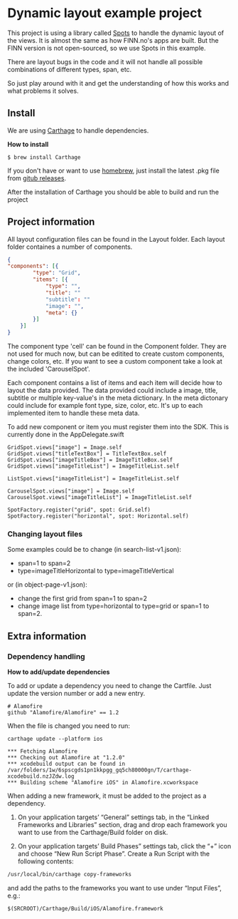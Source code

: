 # Dynamic layout example project

This project is using a library called [Spots](https://github.com/hyperoslo/spots) to handle the dynamic layout of the views.
It is almost the same as how FINN.no's apps are built. But the FINN version is not open-sourced, so we use Spots in this example. 

There are layout bugs in the code and it will not handle all possible combinations of different types, span, etc.

So just play around with it and get the understanding of how this works and what problems it solves.

## Install
We are using [Carthage](https://github.com/Carthage/Carthage) to handle dependencies.

**How to install**

```
$ brew install Carthage
```

If you don't have or want to use [homebrew](http://brew.sh/), just install the latest .pkg file from [gitub releases](https://github.com/Carthage/Carthage/releases).

After the installation of Carthage you should be able to build and run the project

## Project information

All layout configuration files can be found in the Layout folder. Each layout folder containes a number of components.
```json
{
"components": [{
        "type": "Grid",
        "items": [{
            "type": "",
            "title": ""
            "subtitle": ""
            "image": "",
            "meta": {}
        }]
    }]
}
```

The component type 'cell' can be found in the Component folder. They are not used for much now, but can be editited to create custom components, change colors, etc.
If you want to see a custom component take a look at the included 'CarouselSpot'.

Each component contains a list of items and each item will decide how to layout the data provided. The data provided could include a image, title, subtitle or multiple key-value's in the meta dictionary.
In the meta dictonary could include for example font type, size, color, etc. It's up to each implemented item to handle these meta data.

To add new component or item you must register them into the SDK. This is currently done in the AppDelegate.swift

```
GridSpot.views["image"] = Image.self
GridSpot.views["titleTextBox"] = TitleTextBox.self
GridSpot.views["imageTitleBox"] = ImageTitleBox.self
GridSpot.views["imageTitleList"] = ImageTitleList.self

ListSpot.views["imageTitleList"] = ImageTitleList.self

CarouselSpot.views["image"] = Image.self
CarouselSpot.views["imageTitleList"] = ImageTitleList.self

SpotFactory.register("grid", spot: Grid.self)
SpotFactory.register("horizontal", spot: Horizontal.self)
```

### Changing layout files

Some examples could be to change (in search-list-v1.json):
- span=1 to span=2
- type=imageTitleHorizontal to type=imageTitleVertical

or (in object-page-v1.json):
- change the first grid from span=1 to span=2
- change image list from type=horizontal to type=grid or span=1 to span=2.


## Extra information
### Dependency handling

**How to add/update dependencies**

To add or update a dependency you need to change the Cartfile.
Just update the version number or add a new entry.

```
# Alamofire
github "Alamofire/Alamofire" == 1.2
```

When the file is changed you need to run:
```
carthage update --platform ios

*** Fetching Alamofire
*** Checking out Alamofire at "1.2.0"
*** xcodebuild output can be found in /var/folders/1w/6spscgds1pn1kkpgg_gq5ch80000gn/T/carthage-xcodebuild.nzJZdw.log
*** Building scheme "Alamofire iOS" in Alamofire.xcworkspace
```

When adding a new framework, it must be added to the project as a dependency.

1. On your application targets’ “General” settings tab, in the “Linked Frameworks and Libraries” section, drag and drop each framework you want to use from the Carthage/Build folder on disk.

1. On your application targets’ Build Phases” settings tab, click the “+” icon and choose “New Run Script Phase”. Create a Run Script with the following contents:

```sh
/usr/local/bin/carthage copy-frameworks
```

and add the paths to the frameworks you want to use under “Input Files”, e.g.:

```
$(SRCROOT)/Carthage/Build/iOS/Alamofire.framework
```